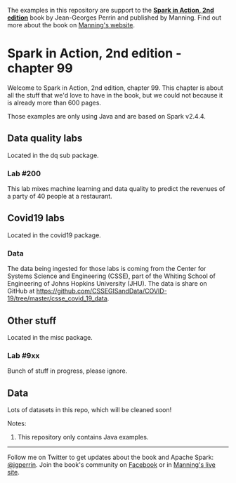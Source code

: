 The examples in this repository are support to the **[Spark in Action, 2nd edition](http://jgp.net/sia)** book by Jean-Georges Perrin and published by Manning. Find out more about the book on [Manning's website](http://jgp.net/sia).

# Spark in Action, 2nd edition - chapter 99

Welcome to Spark in Action, 2nd edition, chapter 99. This chapter is about all the stuff that we'd love to have in the book, but we could not because it is already more than 600 pages.

Those examples are only using Java and are based on Spark v2.4.4.

## Data quality labs

Located in the dq sub package.

### Lab #200
This lab mixes machine learning and data quality to predict the revenues of a party of 40 people at a restaurant.

## Covid19 labs

Located in the covid19 package.

### Data
The data being ingested for those labs is coming from the Center for Systems Science and Engineering (CSSE), part of the Whiting School of Engineering of Johns Hopkins University (JHU). The data is share on GitHub at https://github.com/CSSEGISandData/COVID-19/tree/master/csse_covid_19_data.

## Other stuff

Located in the misc package.

### Lab #9xx
Bunch of stuff in progress, please ignore.

## Data
Lots of datasets in this repo, which will be cleaned soon!

Notes: 
 1. This repository only contains Java examples.
 
---

Follow me on Twitter to get updates about the book and Apache Spark: [@jgperrin](https://twitter.com/jgperrin). Join the book's community on [Facebook](https://facebook.com/sparkinaction/) or in [Manning's live site](https://forums.manning.com/forums/spark-in-action-second-edition?a_aid=jgp).

